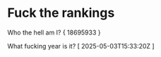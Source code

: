 # Fuck the rankings

Who the hell am I?
{ 18695933 }

What fucking year is it?
[ 2025-05-03T15:33:20Z ]
